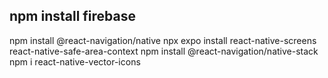 ## npm install firebase

npm install @react-navigation/native
npx expo install react-native-screens react-native-safe-area-context
npm install @react-navigation/native-stack
npm i react-native-vector-icons
